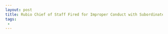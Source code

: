 ```yaml
---
layout: post
title: Rubio Chief of Staff Fired for Improper Conduct with Subordinate
tags:
 -
---
```


